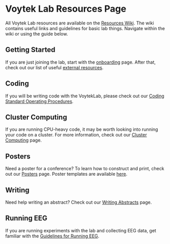 # Voytek Lab Resources Page

All Voytek Lab resources are available on the [Resources Wiki](https://github.com/voytekresearch/Resources/wiki). The wiki contains useful links and guidelines for basic lab things. Navigate within the wiki or using the guide below.

## Getting Started
If you are just joining the lab, start with the [onboarding](https://github.com/voytekresearch/Resources/wiki/Onboarding) page. After that, check out our list of useful [external resources](https://github.com/voytekresearch/Resources/wiki/External-Resources).

## Coding
If you will be writing code with the VoytekLab, please check out our [Coding Standard Operating Procedures](https://github.com/voytekresearch/Resources/wiki/Coding-SOP).

## Cluster Computing
If you are running CPU-heavy code, it may be worth looking into running your code on a cluster. For more information, check out our [Cluster Computing](https://github.com/voytekresearch/Resources/tree/master/ClusterComputing) page.

## Posters
Need a poster for a conference? To learn how to construct and print, check out our [Posters](https://github.com/voytekresearch/Resources/wiki/Posters) page. Poster templates are available [here](https://github.com/voytekresearch/Resources/tree/master/Posters/Templates).

## Writing
Need help writing an abstract? Check out our [Writing Abstracts](https://github.com/voytekresearch/Resources/wiki/Writing-Abstracts) page. 

## Running EEG
If you are running experiments with the lab and collecting EEG data, get familiar with the [Guidelines for Running EEG](https://github.com/voytekresearch/Resources/wiki/Running-EEG). 
